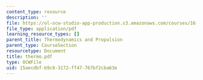 ```yaml
---
content_type: resource
description: ''
file: https://ol-ocw-studio-app-production.s3.amazonaws.com/courses/16-01-unified-engineering-i-ii-iii-iv-fall-2005-spring-2006/15aecdbfb9c83172ff47767bf2cba63e_thermo.pdf
file_type: application/pdf
learning_resource_types: []
parent_title: Thermodynamics and Propulsion
parent_type: CourseSection
resourcetype: Document
title: thermo.pdf
type: OCWFile
uid: 15aecdbf-b9c8-3172-ff47-767bf2cba63e
---
```

